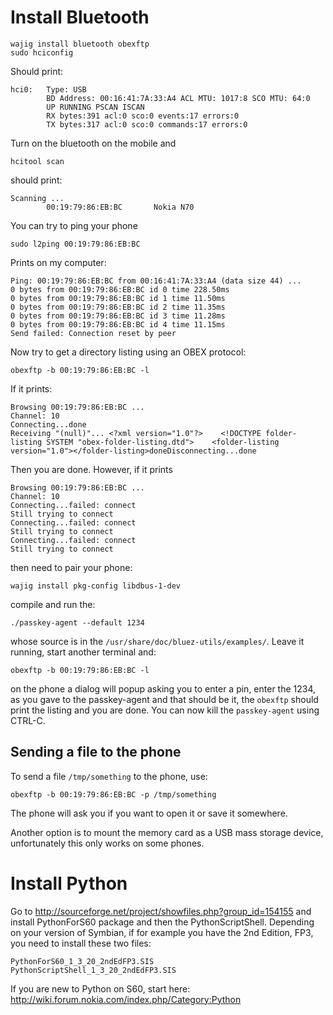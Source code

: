 # Install Bluetooth #

```
wajig install bluetooth obexftp
sudo hciconfig
```

Should print:
```
hci0:   Type: USB
        BD Address: 00:16:41:7A:33:A4 ACL MTU: 1017:8 SCO MTU: 64:0
        UP RUNNING PSCAN ISCAN
        RX bytes:391 acl:0 sco:0 events:17 errors:0
        TX bytes:317 acl:0 sco:0 commands:17 errors:0
```

Turn on the bluetooth on the mobile and
```
hcitool scan
```
should print:
```
Scanning ...
        00:19:79:86:EB:BC       Nokia N70
```

You can try to ping your phone
```
sudo l2ping 00:19:79:86:EB:BC
```
Prints on my computer:
```
Ping: 00:19:79:86:EB:BC from 00:16:41:7A:33:A4 (data size 44) ...
0 bytes from 00:19:79:86:EB:BC id 0 time 228.50ms
0 bytes from 00:19:79:86:EB:BC id 1 time 11.50ms
0 bytes from 00:19:79:86:EB:BC id 2 time 11.35ms
0 bytes from 00:19:79:86:EB:BC id 3 time 11.28ms
0 bytes from 00:19:79:86:EB:BC id 4 time 11.15ms
Send failed: Connection reset by peer
```

Now try to get a directory listing using an OBEX protocol:
```
obexftp -b 00:19:79:86:EB:BC -l
```
If it prints:
```
Browsing 00:19:79:86:EB:BC ...
Channel: 10
Connecting...done
Receiving "(null)"... <?xml version="1.0"?>    <!DOCTYPE folder-listing SYSTEM "obex-folder-listing.dtd">    <folder-listing version="1.0"></folder-listing>doneDisconnecting...done
```
Then you are done. However, if it prints
```
Browsing 00:19:79:86:EB:BC ...
Channel: 10
Connecting...failed: connect
Still trying to connect
Connecting...failed: connect
Still trying to connect
Connecting...failed: connect
Still trying to connect
```
then need to pair your phone:
```
wajig install pkg-config libdbus-1-dev
```
compile and run the:
```
./passkey-agent --default 1234
```
whose source is in the `/usr/share/doc/bluez-utils/examples/`. Leave it running, start another terminal and:
```
obexftp -b 00:19:79:86:EB:BC -l
```
on the phone a dialog will popup asking you to enter a pin, enter the 1234, as you gave to the passkey-agent and that should be it, the `obexftp` should print the listing and you are done. You can now kill the `passkey-agent` using CTRL-C.

## Sending a file to the phone ##

To send a file `/tmp/something` to the phone, use:
```
obexftp -b 00:19:79:86:EB:BC -p /tmp/something
```
The phone will ask you if you want to open it or save it somewhere.

Another option is to mount the memory card as a USB mass storage device, unfortunately this only works on some phones.

# Install Python #

Go to http://sourceforge.net/project/showfiles.php?group_id=154155 and install PythonForS60 package and then the PythonScriptShell. Depending on your version of Symbian, if for example you have the 2nd Edition, FP3, you need to install these two files:
```
PythonForS60_1_3_20_2ndEdFP3.SIS 
PythonScriptShell_1_3_20_2ndEdFP3.SIS
```

If you are new to Python on S60, start here:
http://wiki.forum.nokia.com/index.php/Category:Python